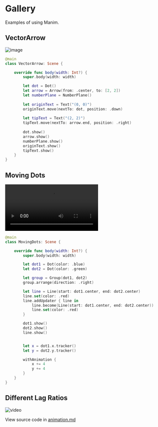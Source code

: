 
# Gallery

Examples of using Manim.

## VectorArrow

![image](VectorArrow)

```swift
@main
class VectorArrow: Scene {

    override func body(width: Int?) {
        super.body(width: width)

        let dot = Dot()
        let arrow = Arrow(from: .center, to: [2, 2])
        let numberPlane = NumberPlane()
        
        let originText = Text("(0, 0)")
        originText.move(nextTo: dot, position: .down)
        
        let tipText = Text("(2, 2)")
        tipText.move(nextTo: arrow.end, position: .right)
        
        dot.show()
        arrow.show()
        numberPlane.show()
        originText.show()
        tipText.show()
    }
}
```


## Moving Dots

![video](MovingDots.mov)

```swift
@main
class MovingDots: Scene {

    override func body(width: Int?) {
        super.body(width: width)

        let dot1 = Dot(color: .blue)
        let dot2 = Dot(color: .green)

        let group = Group(dot1, dot2)
        group.arrange(direction: .right)

        let line = Line(start: dot1.center, end: dot2.center)
        line.set(color: .red)
        line.addUpdater { line in
            line.become(Line(start: dot1.center, end: dot2.center))
            line.set(color: .red)
        }

        dot1.show()
        dot2.show()
        line.show()


        let x = dot1.x.tracker()
        let y = dot2.y.tracker()

        withAnimation {
            x += 4
            y += 4
        }
    }
}
```

## Different Lag Ratios

![video](lagRatio)

View source code in [animation.md](<doc:Animations>)

